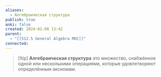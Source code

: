```yaml
---
aliases:
  - Алгебраическая структура
publish: true
anki: false
created: 2024-01-08 13:42
parent:
  - "[[512.5 General Algebra MOC]]"
connected:
---
```


> [!tip] **Алгебраическая структура**
это множество, снабжённое одной или несколькими операциями, которые удовлетворяют определённым аксиомам.














